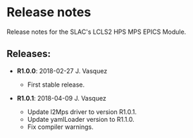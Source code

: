 # Release notes

Release notes for the SLAC's LCLS2 HPS MPS EPICS Module.

## Releases:
* __R1.0.0__: 2018-02-27 J. Vasquez
  * First stable release.

* __R1.0.1__: 2018-04-09 J. Vasquez
  * Update l2Mps driver to version R1.0.1.
  * Update yamlLoader version to R1.1.0.
  * Fix compiler warnings.
